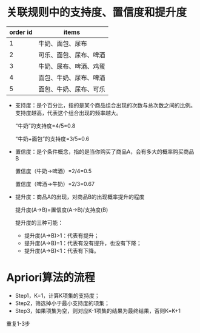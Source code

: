 # 关联规则中的支持度、置信度和提升度

|order id|items|
|---|---|
|1|牛奶、面包、尿布|
|2|可乐、面包、尿布、啤酒|
|3|牛奶、尿布、啤酒、鸡蛋|1、3、5、6|
|4|面包、牛奶、尿布、啤酒|2、1、3、5|
|5|面包、牛奶、尿布、可乐|2、1、3、4|

* 支持度：是个百分比，指的是某个商品组合出现的次数与总次数之间的比例。支持度越高，代表这个组合出现的频率越大。

    “牛奶”的支持度=4/5=0.8

    “牛奶+面包”的支持度=3/5=0.6

* 置信度：是个条件概念，指的是当你购买了商品A，会有多大的概率购买商品B

    置信度（牛奶→啤酒）=2/4=0.5

    置信度（啤酒→牛奶）=2/3=0.67

* 提升度：商品A的出现，对商品B的出现概率提升的程度

    提升度(A→B)=置信度(A→B)/支持度(B)

    提升度的三种可能：

    * 提升度(A→B)>1：代表有提升；
    * 提升度(A→B)=1：代表有没有提升，也没有下降；
    * 提升度(A→B)<1：代表有下降。


# Apriori算法的流程
* Step1，K=1，计算K项集的支持度；
* Step2，筛选掉小于最小支持度的项集；
* Step3，如果项集为空，则对应K-1项集的结果为最终结果，否则K=K+1

重复1-3步